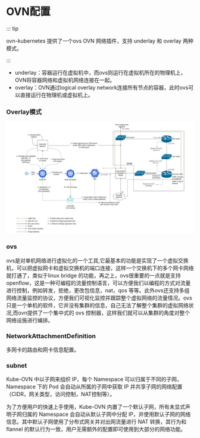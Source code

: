 # OVN配置

::: tip

ovn-kubernetes 提供了一个ovs OVN 网络插件，支持 underlay 和 overlay 两种模式。

:::

- underlay：容器运行在虚拟机中，而ovs则运行在虚拟机所在的物理机上，OVN将容器网络和虚拟机网络连接在一起。
- overlay：OVN通过logical overlay network连接所有节点的容器，此时ovs可以直接运行在物理机或虚拟机上。

### Overlay模式

![Dingtalk_20210112103515.jpg](../ovn/images/Dingtalk_20210112103515.jpg)

### ovs
ovs是对单机网络进行虚拟化的一个工具,它最基本的功能是实现了一个虚拟交换机，可以把虚拟网卡和虚拟交换机的端口连接，这样一个交换机下的多个网卡网络就打通了，类似于linux bridge 的功能，再之上，ovs很重要的一点就是支持openflow，这是一种可编程的流量控制语言，可以方便我们以编程的方式对流量进行控制，例如转发，拒绝，更改包信息，nat，qos 等等。此外ovs还支持多组网络流量监控的协议，方便我们可视化监控并跟踪整个虚拟网络的流量情况。ovs 只是一个单机的软件，它并没有集群的信息，自己无法了解整个集群的虚拟网络状况,而ovn提供了一个集中式的 ovs 控制器，这样我们就可以从集群的角度对整个网络设施进行编排。


### NetworkAttachmentDefinition
多网卡的路由和网卡信息配置。

### subnet
Kube-OVN 中以子网来组织 IP，每个 Namespace 可以归属于不同的子网，Namespace 下的 Pod 会自动从所属的子网中获取 IP 并共享子网的网络配置（CIDR，网关类型，访问控制，NAT控制等）。

为了方便用户的快速上手使用，Kube-OVN 内置了一个默认子网，所有未显式声明子网归属的 Namespace 会自动从默认子网中分配 IP，并使用默认子网的网络信息。其中默认子网使用了分布式网关并对出网流量进行 NAT 转换，其行为和 flannel 的默认行为一致，用户无需额外的配置即可使用到大部分的网络功能。